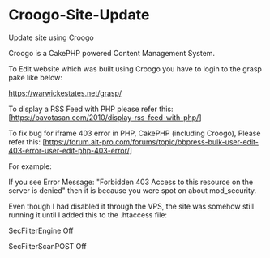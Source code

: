 # Croogo-Site-Update
Update site using Croogo

Croogo is a CakePHP powered Content Management System.

To Edit website which was built using Croogo you have to login to the grasp pake like below:

https://warwickestates.net/grasp/

To display a RSS Feed with PHP please refer this: [https://bavotasan.com/2010/display-rss-feed-with-php/]

To fix bug for iframe 403 error in PHP, CakePHP (including Croogo), Please refer this: [https://forum.ait-pro.com/forums/topic/bbpress-bulk-user-edit-403-error-user-edit-php-403-error/]

For example:

If you see Error Message: "Forbidden 403 Access to this resource on the server is denied" then it is because you were spot on about mod_security. 

Even though I had disabled it through the VPS, the site was somehow still running it until I added this to the .htaccess file:

<IfModule mod_security.c>
  
SecFilterEngine Off

SecFilterScanPOST Off

</IfModule>
